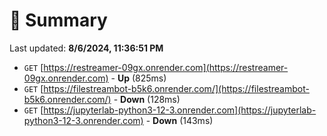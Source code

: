 # 📖 Summary
Last updated: **8/6/2024, 11:36:51 PM**

- `GET` [https://restreamer-09gx.onrender.com](https://restreamer-09gx.onrender.com) - **Up** (825ms)
- `GET` [https://filestreambot-b5k6.onrender.com/](https://filestreambot-b5k6.onrender.com/) - **Down** (128ms)
- `GET` [https://jupyterlab-python3-12-3.onrender.com](https://jupyterlab-python3-12-3.onrender.com) - **Down** (143ms)
